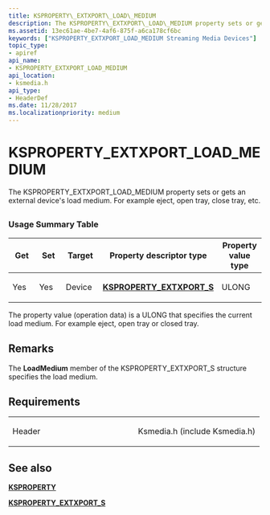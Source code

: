 ```yaml
---
title: KSPROPERTY\_EXTXPORT\_LOAD\_MEDIUM
description: The KSPROPERTY\_EXTXPORT\_LOAD\_MEDIUM property sets or gets an external device's load medium. For example eject, open tray, close tray, etc.
ms.assetid: 13ec61ae-4be7-4af6-875f-a6ca178cf6bc
keywords: ["KSPROPERTY_EXTXPORT_LOAD_MEDIUM Streaming Media Devices"]
topic_type:
- apiref
api_name:
- KSPROPERTY_EXTXPORT_LOAD_MEDIUM
api_location:
- ksmedia.h
api_type:
- HeaderDef
ms.date: 11/28/2017
ms.localizationpriority: medium
---
```


# KSPROPERTY\_EXTXPORT\_LOAD\_MEDIUM


The KSPROPERTY\_EXTXPORT\_LOAD\_MEDIUM property sets or gets an external device's load medium. For example eject, open tray, close tray, etc.

## <span id="ddk_ksproperty_extxport_load_medium_ks"></span><span id="DDK_KSPROPERTY_EXTXPORT_LOAD_MEDIUM_KS"></span>


### Usage Summary Table

<table>
<colgroup>
<col width="20%" />
<col width="20%" />
<col width="20%" />
<col width="20%" />
<col width="20%" />
</colgroup>
<thead>
<tr class="header">
<th>Get</th>
<th>Set</th>
<th>Target</th>
<th>Property descriptor type</th>
<th>Property value type</th>
</tr>
</thead>
<tbody>
<tr class="odd">
<td><p>Yes</p></td>
<td><p>Yes</p></td>
<td><p>Device</p></td>
<td><p><a href="https://docs.microsoft.com/windows-hardware/drivers/ddi/ksmedia/ns-ksmedia-ksproperty_extxport_s" data-raw-source="[&lt;strong&gt;KSPROPERTY_EXTXPORT_S&lt;/strong&gt;](https://docs.microsoft.com/windows-hardware/drivers/ddi/ksmedia/ns-ksmedia-ksproperty_extxport_s)"><strong>KSPROPERTY_EXTXPORT_S</strong></a></p></td>
<td><p>ULONG</p></td>
</tr>
</tbody>
</table>

 

The property value (operation data) is a ULONG that specifies the current load medium. For example eject, open tray or closed tray.

Remarks
-------

The **LoadMedium** member of the KSPROPERTY\_EXTXPORT\_S structure specifies the load medium.

Requirements
------------

<table>
<colgroup>
<col width="50%" />
<col width="50%" />
</colgroup>
<tbody>
<tr class="odd">
<td><p>Header</p></td>
<td>Ksmedia.h (include Ksmedia.h)</td>
</tr>
</tbody>
</table>

## See also


[**KSPROPERTY**](https://docs.microsoft.com/windows-hardware/drivers/ddi/ks/ns-ks-ksidentifier)

[**KSPROPERTY\_EXTXPORT\_S**](https://docs.microsoft.com/windows-hardware/drivers/ddi/ksmedia/ns-ksmedia-ksproperty_extxport_s)

 

 






